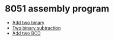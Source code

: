 # 8051 assembly program

- [Add two binary](add_bin.s)
- [Two binary subtraction](sub_bin.s)
- [Add two BCD](add_bcd.s)
